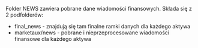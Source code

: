 Folder NEWS zawiera pobrane dane wiadomości finansowych. Składa się z 2 podfolderów:

* final_news - znajdują się tam finalne ramki danych dla każdego aktywa
* marketaux/news - pobrane i nieprzeprocesowane wiadomości finansowe dla każdego aktywa